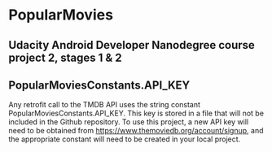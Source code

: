 # PopularMovies
## Udacity Android Developer Nanodegree course project 2, stages 1 & 2

## PopularMoviesConstants.API_KEY
Any retrofit call to the TMDB API uses the string constant PopularMoviesConstants.API_KEY. This key
is stored in a file that will not be included in the Github repository. To use this project, a new
API key will need to be obtained from https://www.themoviedb.org/account/signup, and the appropriate
constant will need to be created in your local project.


